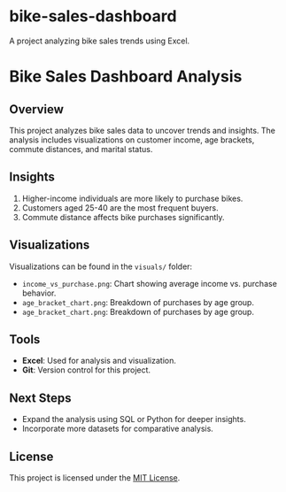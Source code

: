 # bike-sales-dashboard
A project analyzing bike sales trends using Excel.

# Bike Sales Dashboard Analysis

## Overview
This project analyzes bike sales data to uncover trends and insights. The analysis includes visualizations on customer income, age brackets, commute distances, and marital status.


## Insights
1. Higher-income individuals are more likely to purchase bikes.
2. Customers aged 25-40 are the most frequent buyers.
3. Commute distance affects bike purchases significantly.

## Visualizations
Visualizations can be found in the `visuals/` folder:
- `income_vs_purchase.png`: Chart showing average income vs. purchase behavior.
- `age_bracket_chart.png`: Breakdown of purchases by age group.
- `age_bracket_chart.png`: Breakdown of purchases by age group.

## Tools
- **Excel**: Used for analysis and visualization.
- **Git**: Version control for this project.

## Next Steps
- Expand the analysis using SQL or Python for deeper insights.
- Incorporate more datasets for comparative analysis.

## License
This project is licensed under the [MIT License](LICENSE).


